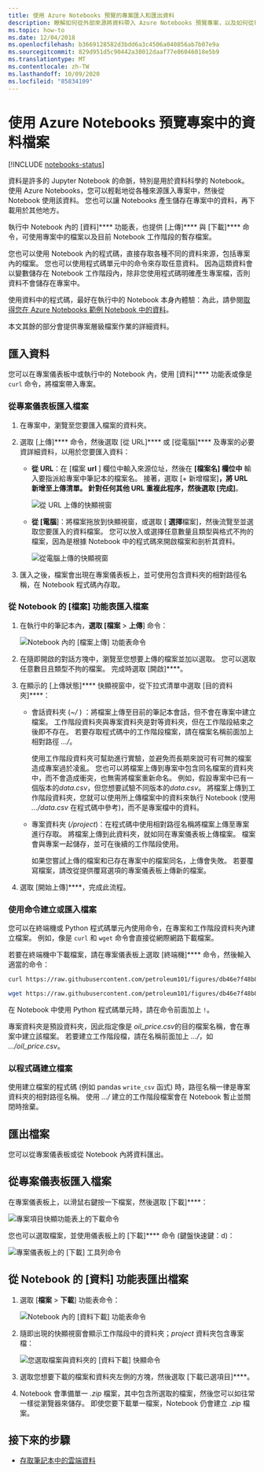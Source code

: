 ```yaml
---
title: 使用 Azure Notebooks 預覽的專案匯入和匯出資料
description: 瞭解如何從外部來源將資料帶入 Azure Notebooks 預覽專案，以及如何從專案匯出資料。
ms.topic: how-to
ms.date: 12/04/2018
ms.openlocfilehash: b3669128582d3bdd6a3c4506a040856ab7b07e9a
ms.sourcegitcommit: 829d951d5c90442a38012daaf77e86046018e5b9
ms.translationtype: MT
ms.contentlocale: zh-TW
ms.lasthandoff: 10/09/2020
ms.locfileid: "85834109"
---
```

# <a name="work-with-data-files-in-azure-notebooks-preview-projects"></a>使用 Azure Notebooks 預覽專案中的資料檔案

[!INCLUDE [notebooks-status](../../includes/notebooks-status.md)]

資料是許多的 Jupyter Notebook 的命脈，特別是用於資料科學的 Notebook。 使用 Azure Notebooks，您可以輕鬆地從各種來源匯入專案中，然後從 Notebook 使用該資料。 您也可以讓 Notebooks 產生儲存在專案中的資料，再下載用於其他地方。

執行中 Notebook 內的 [資料]**** 功能表，也提供 [上傳]**** 與 [下載]**** 命令，可使用專案中的檔案以及目前 Notebook 工作階段的暫存檔案。

您也可以使用 Notebook 內的程式碼，直接存取各種不同的資料來源，包括專案內的檔案。 您也可以使用程式碼單元中的命令來存取任意資料。 因為這類資料會以變數儲存在 Notebook 工作階段內，除非您使用程式碼明確產生專案檔，否則資料不會儲存在專案中。

使用資料中的程式碼，最好在執行中的 Notebook 本身內體驗：為此，請參閱[取得您在 Azure Notebooks 範例 Notebook 中的資料](https://notebooks.azure.com/Microsoft/projects/samples/html/Getting%20to%20your%20Data%20in%20Azure%20Notebooks.ipynb)。

本文其餘的部分會提供專案層級檔案作業的詳細資料。

## <a name="import-data"></a>匯入資料

您可以在專案儀表板中或執行中的 Notebook 內，使用 [資料]**** 功能表或像是 `curl` 命令，將檔案帶入專案。

### <a name="import-files-from-the-project-dashboard"></a>從專案儀表板匯入檔案

1. 在專案中，瀏覽至您要匯入檔案的資料夾。

1. 選取 [上傳]**** 命令，然後選取 [從 URL]**** 或 [從電腦]**** 及專案的必要資詳細資料，以用於您要匯入資料：

   - **從 URL**：在 [檔案 **url** ] 欄位中輸入來源位址，然後在 **[檔案名] 欄位中** 輸入要指派給專案中筆記本的檔案名。 接著，選取 [+ 新增檔案]****，將 URL 新增至上傳清單。 針對任何其他 URL 重複此程序，然後選取 [完成]****。

     ![從 URL 上傳的快顯視窗](media/quickstarts/upload-from-url-popup.png)

   - **從 [電腦**]：將檔案拖放到快顯視窗，或選取 [ **選擇**檔案]，然後流覽至並選取您要匯入的資料檔案。 您可以放入或選擇任意數量且類型與格式不拘的檔案，因為是根據 Notebook 中的程式碼來開啟檔案和剖析其資料。

     ![從電腦上傳的快顯視窗](media/quickstarts/upload-from-computer-popup.png)

1. 匯入之後，檔案會出現在專案儀表板上，並可使用包含資料夾的相對路徑名稱，在 Notebook 程式碼內存取。

### <a name="import-files-from-the-file-menu-in-a-notebook"></a>從 Notebook 的 [檔案] 功能表匯入檔案

1. 在執行中的筆記本內，**選取 [檔案**  >  **上傳**] 命令：

    ![Notebook 內的 [檔案上傳] 功能表命令](media/file-menu-upload.png)

1. 在隨即開啟的對話方塊中，瀏覽至您想要上傳的檔案並加以選取。 您可以選取任意數目且類型不拘的檔案。 完成時選取 [開啟]****。

1. 在顯示的 [上傳狀態]**** 快顯視窗中，從下拉式清單中選取 [目的資料夾]****：

    - 會話資料夾 (*~/* ) ：將檔案上傳至目前的筆記本會話，但不會在專案中建立檔案。 工作階段資料夾與專案資料夾是對等資料夾，但在工作階段結束之後即不存在。 若要存取程式碼中的工作階段檔案，請在檔案名稱前面加上相對路徑 *.../*。

        使用工作階段資料夾可幫助進行實驗，並避免而長期來說可有可無的檔案造成專案過於凌亂。 您也可以將檔案上傳到專案中包含同名檔案的資料夾中，而不會造成衝突，也無需將檔案重新命名。 例如，假設專案中已有一個版本的*data.csv*，但您想要試驗不同版本的*data.csv*。 將檔案上傳到工作階段資料夾，您就可以使用所上傳檔案中的資料來執行 Notebook (使用 *.../data.csv* 在程式碼中參考)，而不是專案檔中的資料。

    - 專案資料夾 (*/project*)：在程式碼中使用相對路徑名稱將檔案上傳至專案進行存取。 將檔案上傳到此資料夾，就如同在專案儀表板上傳檔案。 檔案會與專案一起儲存，並可在後續的工作階段使用。

        如果您嘗試上傳的檔案和已存在專案中的檔案同名，上傳會失敗。 若要覆寫檔案，請改從提供覆寫選項的專案儀表板上傳新的檔案。

1. 選取 [開始上傳]****，完成此流程。

### <a name="create-or-import-files-using-commands"></a>使用命令建立或匯入檔案

您可以在終端機或 Python 程式碼單元內使用命令，在專案和工作階段資料夾內建立檔案。 例如，像是 `curl` 和 `wget` 命令會直接從網際網路下載檔案。

若要在終端機中下載檔案，請在專案儀表板上選取 [終端機]**** 命令，然後輸入適當的命令：

```bash
curl https://raw.githubusercontent.com/petroleum101/figures/db46e7f48b8aab67a0dfe31696f6071fb7a84f1e/oil_price/oil_price.csv -o oil_price.csv

wget https://raw.githubusercontent.com/petroleum101/figures/db46e7f48b8aab67a0dfe31696f6071fb7a84f1e/oil_price/oil_price.csv -o oil_price.csv
```

在 Notebook 中使用 Python 程式碼單元時，請在命令前面加上 `!`。

專案資料夾是預設資料夾，因此指定像是 *oil_price.csv*的目的檔案名稱，會在專案中建立該檔案。 若要建立工作階段檔，請在名稱前面加上 *.../*，如 *.../oil_price.csv*。

### <a name="create-files-in-code"></a>以程式碼建立檔案

使用建立檔案的程式碼 (例如 pandas `write_csv` 函式) 時，路徑名稱一律是專案資料夾的相對路徑名稱。 使用 *.../* 建立的工作階段檔案會在 Notebook 暫止並關閉時捨棄。

## <a name="export-files"></a>匯出檔案

您可以從專案儀表板或從 Notebook 內將資料匯出。

## <a name="export-files-from-the-project-dashboard"></a>從專案儀表板匯入檔案

在專案儀表板上，以滑鼠右鍵按一下檔案，然後選取 [下載]****：

![專案項目快顯功能表上的下載命令](media/download-command.png)

您也可以選取檔案，並使用儀表板上的 [下載]**** 命令 (鍵盤快速鍵：d)：

![專案儀表板上的 [下載] 工具列命令](media/download-command-toolbar.png)

## <a name="export-files-from-the-data-menu-in-a-notebook"></a>從 Notebook 的 [資料] 功能表匯出檔案

1. 選取 [**檔案**  >  **下載**] 功能表命令：

    ![Notebook 內的 [資料下載] 功能表命令](media/file-menu-download.png)

1. 隨即出現的快顯視窗會顯示工作階段中的資料夾；*project* 資料夾包含專案檔：

    ![您選取檔案與資料夾的 [資料下載] 快顯命令](media/file-menu-download-popup.png)

1. 選取您想要下載的檔案和資料夾左側的方塊，然後選取 [下載已選項目]****。

1. Notebook 會準備單一 *.zip* 檔案，其中包含所選取的檔案，然後您可以如往常一樣從瀏覽器來儲存。 即使您要下載單一檔案，Notebook 仍會建立 *.zip* 檔案。

## <a name="next-steps"></a>接下來的步驟

- [存取筆記本中的雲端資料](access-data-resources-jupyter-notebooks.md)
